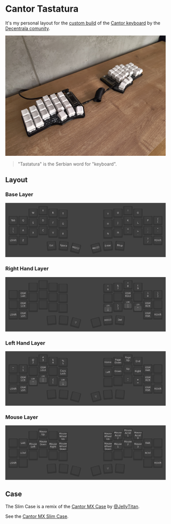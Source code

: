 # Cantor Tastatura

It's my personal layout for the [custom build](https://gitea.dmz.rs/Decentrala/cantor) of the [Cantor keyboard](https://github.com/diepala/cantor) by the [Decentrala comunity](https://decentrala.org/).

![Overview](/images/photos/overview.jpg?raw=true)
> "Tastatura" is the Serbian word for "keyboard".

## Layout

### Base Layer
![Base Layer](/images/layers/layer_0.png?raw=true)

### Right Hand Layer
![Left Hand Layer](/images/layers/layer_1.png?raw=true)

### Left Hand Layer
![Right Hand Layer](/images/layers/layer_2.png?raw=true)

### Mouse Layer
![Mouse Layer](/images/layers/layer_3.png?raw=true)

## Case

The Slim Case is a remix of the [Cantor MX Case](https://www.printables.com/model/707238-cantor-mx-case) by [@JellyTitan](https://www.printables.com/@JellyTitan).

See the [Cantor MX Slim Case](https://www.printables.com/model/996711-cantor-mx-slim-case).
